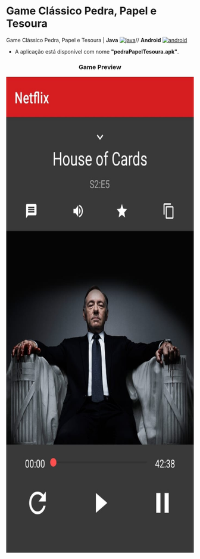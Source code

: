 # Game Clássico Pedra, Papel e Tesoura
Game Clássico Pedra, Papel e Tesoura | **Java** <a href="https://www.eclipse.org/" target="_blank"><img src="https://www.vectorlogo.zone/logos/java/java-icon.svg" alt="java" width="40" height="40"/></a>// **Android** <a href="https://www.android.com" target="_blank"><img src="https://www.vectorlogo.zone/logos/android/android-icon.svg" alt="android" width="40" height="40"/></a>

- A aplicação está disponível com nome **"pedraPapelTesoura.apk"**.



<h3 align="center">Game Preview</h3>
<p align="center"> <a target="_blank"> <img src="https://github.com/adrielfmuniz/Netflix_Android_Interface/blob/main/Netflix%20Android%20Interface%20preview.jpeg" alt="Game Pedra Papel Tesoura" width="688" height="1280"/> </a>

